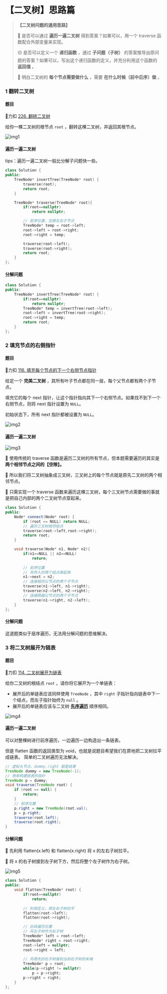 # 【二叉树】思路篇


> **【二叉树问题的通用思路】**
>
> 🔴 是否可以通过 **遍历一遍二叉树** 得到答案？如果可以，用一个 traverse 函数配合外部变量来实现。
>
> 🟡 是否可以定义一个 **递归函数** ，通过 **子问题（子树）** 的答案推导出原问题的答案？如果可以，写出这个递归函数的定义，并充分利用这个函数的 **返回值** 。
>
> 🔵 明白二叉树的 **每个节点需要做什么** ，需要 **在什么时候（前中后序）做** 。



### 1 翻转二叉树

#### 题目

🔗力扣 [226. 翻转二叉树](https://leetcode.cn/problems/invert-binary-tree/)

给你一棵二叉树的根节点 `root` ，翻转这棵二叉树，并返回其根节点。

![img1](/img/labuladong/8-1.png)

#### 遍历一遍二叉树

tips：遍历一遍二叉树一般比分解子问题快一些。

```c++
class Solution {
public:
    TreeNode* invertTree(TreeNode* root) {
        traverse(root);
        return root;
    }

    TreeNode* traverse(TreeNode* root){
        if(root==nullptr)
            return nullptr;

        // 前序位置，交换左右子节点
        TreeNode* temp = root->left;
        root->left = root->right;
        root->right = temp;

        traverse(root->left);
        traverse(root->right);
        return root;
    }
};
```

#### 分解问题

```c++
class Solution {
public:
    TreeNode* invertTree(TreeNode* root) {
        if(root==nullptr)
            return nullptr;
        TreeNode* temp = invertTree(root->left);
        root->left = invertTree(root->right);
        root->right = temp;
        return root;
    }
};
```



### 2 填充节点的右侧指针

#### 题目

🔗力扣 [116. 填充每个节点的下一个右侧节点指针](https://leetcode.cn/problems/populating-next-right-pointers-in-each-node/)

给定一个 **完美二叉树** ，其所有叶子节点都在同一层，每个父节点都有两个子节点。

填充它的每个 next 指针，让这个指针指向其下一个右侧节点。如果找不到下一个右侧节点，则将 next 指针设置为 `NULL`。

初始状态下，所有 next 指针都被设置为 `NULL`。

![img2](/img/labuladong/8-2.png)

#### 遍历一遍二叉树

![img3](/img/labuladong/8-3.png)

📌 使用传统的 traverse 函数是遍历二叉树的所有节点，但本题需要遍历的其实是 **两个相邻节点之间的【空隙】。**  

📌 所以我们将二叉树抽象成三叉树，三叉树上的每个节点就是原先二叉树的两个相邻节点。 

📌 只需实现一个 traverse 函数来遍历这棵三叉树，每个三叉树节点需要做的事就是把自己内部的两个二叉树节点穿起来。

```c++
class Solution {
public:
    Node* connect(Node* root) {
        if (root == NULL) return NULL;
        // 遍历三叉树相邻结点
        traverse(root->left,root->right);
        return root;
    }

    void traverse(Node* n1, Node* n2){
        if(n1==NULL || n2==NULL)
            return;
        
        // 前序位置
        // 将传入的两个结点串起来
        n1->next = n2;
        // 连接相同⽗节点的两个⼦节点
        traverse(n1->left, n1->right);	
        traverse(n2->left, n2->right);
        // 连接跨越⽗节点的两个⼦节点
        traverse(n1->right, n2->left); 
    }
};
```

#### 分解问题

这道题类似于层序遍历，无法用分解问题的思维解决。



### 3 将二叉树展开为链表

#### 题目

🔗力扣 [114. 二叉树展开为链表](https://leetcode.cn/problems/flatten-binary-tree-to-linked-list/)

给你二叉树的根结点 `root` ，请你将它展开为一个单链表：

- 展开后的单链表应该同样使用 `TreeNode` ，其中 `right` 子指针指向链表中下一个结点，而左子指针始终为 `null` 。
- 展开后的单链表应该与二叉树 [**先序遍历**](https://baike.baidu.com/item/先序遍历/6442839?fr=aladdin) 顺序相同。

![img4](/img/labuladong/8-4.png)

#### 遍历一遍二叉树

可以对整棵树进行前序遍历，一边遍历一边构造出一条链表。

但是 flatten 函数的返回类型为 void，也就是说题目希望我们在原地把二叉树拉平成链表。 简单的二叉树遍历无法解决。

```java
// 虚拟头节点，dummy.right 就是结果
TreeNode dummy = new TreeNode(-1);
// ⽤来构建链表的指针
TreeNode p = dummy;
void traverse(TreeNode root) {
	if (root == null) {
		return;
	}
	// 前序位置
	p.right = new TreeNode(root.val);
	p = p.right;
	traverse(root.left);
	traverse(root.right);
}
```

#### 分解问题

📌 先利用 flatten(x.left) 和 flatten(x.right) 将 x 的左右子树拉平。 

📌 将 x 的右子树接到左子树下方，然后将整个左子树作为右子树。

![img5](/img/labuladong/8-5.png)

```c++
class Solution {
public:
    void flatten(TreeNode* root) {
        if(root==nullptr)
            return;
        
        // 利⽤定义，把左右⼦树拉平
        flatten(root->left);
        flatten(root->right);

        // 后续遍历位置
        // 将左⼦树作为右⼦树
        TreeNode* left = root->left;
        TreeNode* right = root->right;
        root->left = nullptr;
        root->right = left;
		
        // 将原先的右⼦树接到当前右⼦树的末端
        TreeNode* p = root;
        while(p->right != nullptr)
            p = p->right;
        p->right = right;
    }
};
```


